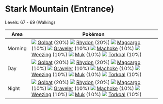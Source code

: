 # Stark Mountain (Entrance)
Levels: 67 - 69 (Walking)

Area       | Pokémon
---        | ---
Morning    | ![][042]  [Golbat] (20%) ![][112]  [Rhydon] (20%) ![][219]  [Magcargo] (10%)  ![][075]  [Graveler] (10%) ![][067]  [Machoke] (10%) ![][110]  [Weezing] (10%)  ![][089]  [Muk] (10%) ![][324]  [Torkoal] (10%)
Day        | ![][042]  [Golbat] (20%) ![][112]  [Rhydon] (20%) ![][219]  [Magcargo] (10%)  ![][075]  [Graveler] (10%) ![][067]  [Machoke] (10%) ![][110]  [Weezing] (10%)  ![][089]  [Muk] (10%) ![][324]  [Torkoal] (10%)
Night      | ![][042]  [Golbat] (20%) ![][112]  [Rhydon] (20%) ![][219]  [Magcargo] (10%)  ![][075]  [Graveler] (10%) ![][067]  [Machoke] (10%) ![][110]  [Weezing] (10%)  ![][089]  [Muk] (10%) ![][324]  [Torkoal] (10%)


[Golbat]: /pokemon_changes/042/
[Machoke]: /pokemon_changes/067/
[Graveler]: /pokemon_changes/075/
[Muk]: /pokemon_changes/089/
[Weezing]: /pokemon_changes/110/
[Rhydon]: /pokemon_changes/112/
[Magcargo]: /pokemon_changes/219/
[Torkoal]: /pokemon_changes/324/
[042]: /img/pokemon/042.png
[067]: /img/pokemon/067.png
[075]: /img/pokemon/075.png
[089]: /img/pokemon/089.png
[110]: /img/pokemon/110.png
[112]: /img/pokemon/112.png
[219]: /img/pokemon/219.png
[324]: /img/pokemon/324.png

